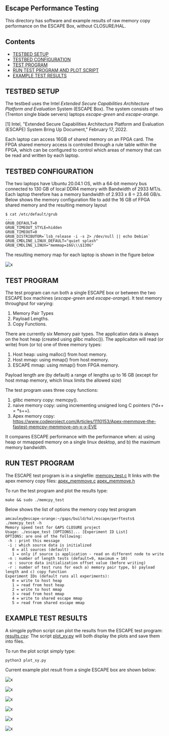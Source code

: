 ## Escape Performance Testing
This directory has software and example results of raw memory copy performance on the ESCAPE Box, without CLOSURE/HAL. 

## Contents

- [TESTBED SETUP](#testbed-setup)
- [TESTBED CONFIGURATION](#testbed-configuration)
- [TEST PROGRAM](#test-program)
- [RUN TEST PROGRAM AND PLOT SCRIPT](#run-test-program-and-plot-script)
- [EXAMPLE TEST RESULTS](#example-test-results)

## TESTBED SETUP
The testbed uses the Intel *Extended Secure Capabilities Architecture Platform and Evaluation* System (ESCAPE Box). 
The system consists of two (Trenton single blade servers) laptops *escape-green* and *escape-orange*. 

[1] Intel, "Extended Secure Capabilities Architecture Platform and Evaluation (ESCAPE) System Bring Up Document," February 17, 2022.

Each laptop can access 16GB of shared memory on an FPGA card. 
The FPGA shared memory access is controled through a rule table within the FPGA, which can be configured to control which areas of memory that can be read and written by each laptop.

## TESTBED CONFIGURATION
The two laptops have Ubuntu 20.04.1 OS, with a 64-bit memory bus connected to 130 GB of local DDR4 memory with Bandwidth of 2933 MT/s. 
Each laptop therefore has a memory bandwidth of 2.933 x 8 = 23.46 GB/s.
Below shows the memory configuration file to add the 16 GB of FPGA shared memory and the resulting memory layout

```
$ cat /etc/default/grub
...
GRUB_DEFAULT=0
GRUB_TIMEOUT_STYLE=hidden
GRUB_TIMEOUT=0
GRUB_DISTRIBUTOR=`lsb_release -i -s 2> /dev/null || echo Debian`
GRUB_CMDLINE_LINUX_DEFAULT="quiet splash"
GRUB_CMDLINE_LINUX="memmap=16G\\\$130G"
```

The resulting memory map for each laptop is shown in the figure below 

![x](escape_box_linux_memory_map.png "Escape Box Memory Map")

## TEST PROGRAM
The test program can run both a single ESCAPE box or between the two ESCAPE box machines (*escape-green* and *escape-orange*). It test memory throughput for varying:
1. Memory Pair Types
2. Payload Lengths.
3. Copy Functions.

There are currently six Memory pair types. The application data is always on the host heap (created using glibc malloc()). 
The applicaiton will read (or write) from (or to) one of three memory types:
1. Host heap: using malloc() from host memory.
2. Host mmap: using mmap() from host memory.
3. ESCAPE mmap: using mmap() from FPGA memory. 

Payload length are (by default) a range of lengths up to 16 GB (except for host mmap memory, which linux limits the allowed size)

The test program uses three copy functions:
1. glibc memory copy: memcpy().
2. naive memory copy: using incrementing unsigned long C pointers (*d++ = *s++).
3. Apex memory copy: https://www.codeproject.com/Articles/1110153/Apex-memmove-the-fastest-memcpy-memmove-on-x-x-EVE


It compares ESCAPE performance with the performance when: a) using heap or mmapped memory on a single linux desktop, and b) the maximum memory bandwidth.

## RUN TEST PROGRAM
The ESCAPE test program is in a singlefile: [memcpy_test.c](memcpy_test.c)
It links with the apex memory copy files: [apex_memmove.c](apex_memmove.c) [apex_memmove.h](apex_memmove.h)

To run the test program and plot the results type:
```
make && sudo ./memcpy_test  
```

Below shows the list of options the memory copy test program 
```
amcauley@escape-orange:~/gaps/build/hal/escape/perftests$ ./memcpy_test -h
Memory speed test for GAPS CLOSURE project
Usage: ./escape_test [OPTIONS]... [Experiment ID List]
OPTIONS: are one of the following:
 -h : print this message
 -i : which source data is initialized
   0 = all sources (default)
   1 = only if source is application - read on different node to write
 -n : number of length tests (default=9, maximum = 10)
 -o : source data initialization offset value (before writing)
 -r : number of test runs for each a) memory pair type, b) payload length and c) copy function
Experiment IDs (default runs all experiments):
   0 = write to host heap
   1 = read from host heap
   2 = write to host mmap
   3 = read from host mmap
   4 = write to shared escape mmap
   5 = read from shared escape mmap
```

## EXAMPLE TEST RESULTS
A simgple python script can plot the results from the ESCAPE test program: [results.csv](results.csv): The script [plot_xy.py](plot_xy.py) will both display the plots and save them into files.

To run the plot script simply type:
```
python3 plot_xy.py 
```
Current example plot result from a single ESCAPE box are shown below:

![x](fig_App_writes_to_escape-mmap.png "App writes to escape-mmap")

![x](fig_App_reads_from_escape-mmap.png "App reads from escape-mmap")

![x](fig_App_writes_to_host-heap.png "App writes to host-heap")

![x](fig_App_reads_from_host-heap.png "App reads from host-heap")

![x](fig_App_writes_to_host-mmap.png "App writes to escape-mmap")

![x](fig_App_reads_from_host-mmap.png "App reads from host-mmap")
